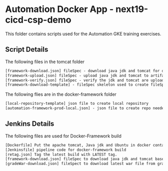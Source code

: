 Automation Docker App - next19-cicd-csp-demo
======================================
This folder contains scripts used for the Automation GKE training exercises.

Script Details
--------------
The following files in the tomcat folder

```XML
[framework-download.json] fileSpec - download java jdk and tomcat for docker-framework build. Used with JFrogCli
[framework-upload.json] fileSpec - upload java jdk and tomcat to artifactory with properties.  Used with JFrogCli
[framework-verify.json] fileSpec - verify the jdk and tomcat are uploaded correctly.  Used with JFrogCli
[framework-download-template] - fileSpec skeleton used to create fileSpec for exercise 1.
```

The following flies are in the docker-framework folder
```XML
[local-repository-template] json file to create local repository
[automation-framework-prod-local.json] - json file to create repo needed for exercise 1.
```

Jenkins Details
---------------
The following files are used for Docker-Framework build

```XML
[Dockerfile] Put the apache tomcat, Java jdk and Ubuntu in docker container
[Jenkinsfile] pipeline code for docker-framework build
[retag.json] Tag the latest build with LATEST tag.
[framework-download.json] fileSpec to download java jdk and tomcat based on properties
[gradeWar-download.json] fileSpect to download latest war file from gradle build
```

